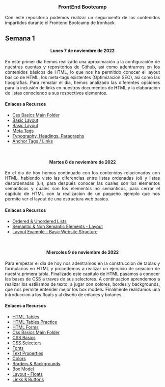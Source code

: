 <h3 align="center"> FrontEnd Bootcamp </h3>

<p align="justify"> Con este repositorio podemos realizar un seguimiento de los contenidos impartidos durante el Frontend Bootcamp de Ironhack.</p>

## Semana 1

<h4 align="center">Lunes 7 de noviembre de 2022</h4>

<p align="justify"> En este primer día hemos realizado una aproximación a la configuración de nuestras cuentas y repositorios de Github, así como adentrarnos en los contenidos básicos de HTML, lo que nos ha permitido conocer el layout basico de HTML, los meta-tags existentes (Optimizacion SEO), asi como las tipografias.
Para rematar el dia, hemos analizado las diferentes opciones para la inclusión de links en nuestros documentos de HTML y la elaboración de listas conociendo a sus respectivos elementos.</p>

<h4>Enlaces a Recursos</h4>

- [Css Basics Main Folder](https://github.com/kaisercode13/Ironhack-Notes/tree/main/section-02-css)
- [Basic Layout](https://github.com/kaisercode13/Ironhack-Notes/blob/main/section-01-html/01-basic-layout.html)
- [Basic Layout](https://github.com/kaisercode13/Ironhack-Notes/blob/main/section-01-html/02-meta-tags.html)
- [Meta Tags](https://github.com/kaisercode13/Ironhack-Notes/blob/main/section-01-html/03-typogrphy.html)
- [Typography, Headings, Paragraphs](https://github.com/kaisercode13/Ironhack-Notes/blob/main/section-01-html/04-links.html)
- [Anchor Tags / Links](https://github.com/kaisercode13/Ironhack-Notes/blob/main/section-01-html/05-images.html)

<br />

<h4 align="center">Martes 8 de noviembre de 2022</h4>

<p align="justify">En el dia de hoy hemos continuado con los contenidos relacionados con HTML, habiendo visto las diferencias entre listas ordenadas (ol) y listas desordenadas (ul), para después conocer las cuales son los elementos semanticos y cuales son los elementos no semanticos, para cerrar el capitulo de HTML con la realizacion de un paqueño ejemplo que nos permite ver el layout de una estructura web basica.</p>

<h4>Enlaces a Recursos</h4>

- [Ordered & Unordered Lists](https://github.com/kaisercode13/Ironhack-Notes/blob/main/section-01-html/06-lists.html)
- [Semantic & Non Semantic Elements - Layout](https://github.com/kaisercode13/Ironhack-Notes/blob/main/section-01-html/07-layout.html)
- [Layout Example - Basic Website Structure](https://github.com/kaisercode13/Ironhack-Notes/blob/main/section-01-html/08-layout-sample.html)

<br />

<h4 align="center">Miercoles 9 de noviembre de 2022</h4>

<p align="justify">Para empezar el dia de hoy nos adentramos en la construccion de tablas y formularios en HTML y procedemos a realizar un ejercicio de creacion de nuestra primera tabla. Finalizado este capitulo de HTML pasamos a conocer las bases de CSS a traves de sus selectores. A continuacion aprendemos a realizar los estilismos de texto, a jugar con colores, bordes y backgrounds, que nos permite entender mejor los box models. Finalmente realizamos una introduccion a los floats y al diseño de enlaces y botones. </p>

<h4>Enlaces a Recursos</h4>

- [HTML Tables](https://github.com/kaisercode13/Ironhack-Notes/blob/main/section-01-html/09-tables.html)
- [HTML Tables Practice](https://github.com/kaisercode13/Ironhack-Notes/blob/main/section-01-html/09-1-table-exercise.html)
- [HTML Forms](https://github.com/kaisercode13/Ironhack-Notes/blob/main/section-01-html/14-forms.html)
- [Css Basics Main Folder](https://github.com/kaisercode13/Ironhack-Notes/tree/main/section-02-css)
- [CSS Basics](https://github.com/kaisercode13/Ironhack-Notes/blob/main/section-02-css/01-css-basics.html)
- [CSS Selectors](https://github.com/kaisercode13/Ironhack-Notes/blob/main/section-02-css/02-selectors.html)
- [Fonts](https://github.com/kaisercode13/Ironhack-Notes/blob/main/section-02-css/03-fonts.html)
- [Text Properties](https://github.com/kaisercode13/Ironhack-Notes/blob/main/section-02-css/04-text-properties.html)
- [Colors](https://github.com/kaisercode13/Ironhack-Notes/blob/main/section-02-css/05-colors.html)
- [Borders & Backgrounds](https://github.com/kaisercode13/Ironhack-Notes/blob/main/section-02-css/06-border-backgrounds.html)
- [Box Model](https://github.com/kaisercode13/Ironhack-Notes/blob/main/section-02-css/07-box-model.html)
- [Layout - Floats](https://github.com/kaisercode13/Ironhack-Notes/blob/main/section-02-css/08-float-align.html)
- [Links & Buttons](https://github.com/kaisercode13/Ironhack-Notes/blob/main/section-02-css/09-links-buttons.html)
